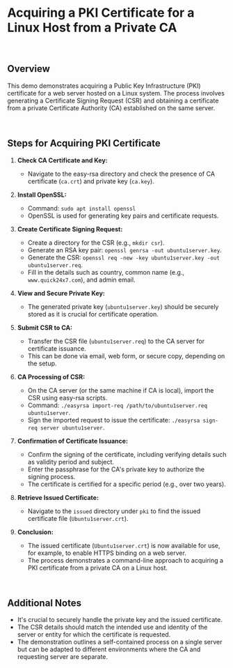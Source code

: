 # Acquiring a PKI Certificate for a Linux Host from a Private CA

<br>

## Overview

This demo demonstrates acquiring a Public Key Infrastructure (PKI) certificate for a web server hosted on a Linux system. The process involves generating a Certificate Signing Request (CSR) and obtaining a certificate from a private Certificate Authority (CA) established on the same server.

<br>

## Steps for Acquiring PKI Certificate

1. **Check CA Certificate and Key:**
   - Navigate to the easy-rsa directory and check the presence of CA certificate (`ca.crt`) and private key (`ca.key`).

2. **Install OpenSSL:**
   - Command: `sudo apt install openssl`
   - OpenSSL is used for generating key pairs and certificate requests.

3. **Create Certificate Signing Request:**
   - Create a directory for the CSR (e.g., `mkdir csr`).
   - Generate an RSA key pair: `openssl genrsa -out ubuntu1server.key`.
   - Generate the CSR: `openssl req -new -key ubuntu1server.key -out ubuntu1server.req`.
   - Fill in the details such as country, common name (e.g., `www.quick24x7.com`), and admin email.

4. **View and Secure Private Key:**
   - The generated private key (`ubuntu1server.key`) should be securely stored as it is crucial for certificate operation.

5. **Submit CSR to CA:**
   - Transfer the CSR file (`ubuntu1server.req`) to the CA server for certificate issuance.
   - This can be done via email, web form, or secure copy, depending on the setup.

6. **CA Processing of CSR:**
   - On the CA server (or the same machine if CA is local), import the CSR using easy-rsa scripts.
   - Command: `./easyrsa import-req /path/to/ubuntu1server.req ubuntu1server`.
   - Sign the imported request to issue the certificate: `./easyrsa sign-req server ubuntu1server`.

7. **Confirmation of Certificate Issuance:**
   - Confirm the signing of the certificate, including verifying details such as validity period and subject.
   - Enter the passphrase for the CA's private key to authorize the signing process.
   - The certificate is certified for a specific period (e.g., over two years).

8. **Retrieve Issued Certificate:**
   - Navigate to the `issued` directory under `pki` to find the issued certificate file (`Ubuntu1server.crt`).

9. **Conclusion:**
   - The issued certificate (`Ubuntu1server.crt`) is now available for use, for example, to enable HTTPS binding on a web server.
   - The process demonstrates a command-line approach to acquiring a PKI certificate from a private CA on a Linux host.

<br>

## Additional Notes

- It's crucial to securely handle the private key and the issued certificate.
- The CSR details should match the intended use and identity of the server or entity for which the certificate is requested.
- The demonstration outlines a self-contained process on a single server but can be adapted to different environments where the CA and requesting server are separate.
